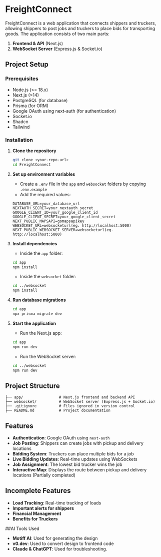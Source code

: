 # FreightConnect

FreightConnect is a web application that connects shippers and truckers, allowing shippers to post jobs and truckers to place bids for transporting goods. The application consists of two main parts:
1. **Frontend & API** (Next.js)
2. **WebSocket Server** (Express.js & Socket.io)

##  Project Setup

### **Prerequisites**
- Node.js (>= 18.x)
- Next.js (>14)
- PostgreSQL (for database)
- Prisma (for ORM)
- Google OAuth using next-auth (for authentication)
- Socket.io
- Shadcn
- Tailwind

### **Installation**

1. **Clone the repository**
   ```sh
   git clone <your-repo-url>
   cd FreightConnect
   ```

2. **Set up environment variables**
   * Create a `.env` file in the `app` and `websocket` folders by copying `.env.example`
   * Add the required values:
   ```
   DATABASE_URL=your_database_url
   NEXTAUTH_SECRET=your_nextauth_secret
   GOOGLE_CLIENT_ID=your_google_client_id
   GOOGLE_CLIENT_SECRET=your_google_client_secret
   NEXT_PUBLIC_MAPSAPI=gomapsapikey
   WEBSOCKET_URL=websocketurl(eg. http://localhost:5000)
   NEXT_PUBLIC_WEBSOCKET_SERVER=websocketurl(eg. http://localhost:5000)
   ```

3. **Install dependencies**
   * Inside the `app` folder:
   ```sh
   cd app
   npm install
   ```
   * Inside the `websocket` folder:
   ```sh
   cd ../websocket
   npm install
   ```

4. **Run database migrations**
   ```sh
   cd app
   npx prisma migrate dev
   ```

5. **Start the application**
   * Run the Next.js app:
   ```sh
   cd app
   npm run dev
   ```
   * Run the WebSocket server:
   ```sh
   cd ../websocket
   npm run dev
   ```

##  Project Structure
```
├── app/                # Next.js frontend and backend API
├── websocket/          # WebSocket server (Express.js + Socket.io)
├── .gitignore          # Files ignored in version control
├── README.md           # Project documentation
```

##  Features
* **Authentication**: Google OAuth using `next-auth`
* **Job Posting**: Shippers can create jobs with pickup and delivery locations
* **Bidding System**: Truckers can place multiple bids for a job
* **Live Bidding Updates**: Real-time updates using WebSockets
* **Job Assignment**: The lowest bid trucker wins the job
* **Interactive Map**: Displays the route between pickup and delivery locations (Partially completed)

##  Incomplete Features 
* **Load Tracking**: Real-time tracking of loads
* **Important alerts for shippers**
* **Financial Management**
* **Benefits for Truckers**

##AI Tools Used
* **Motiff AI**: Used for generating the design
* **v0.dev**: Used to convert design to frontend code
* **Claude & ChatGPT**: Used for troubleshooting.
